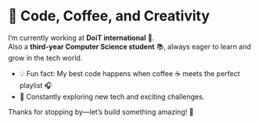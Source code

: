 # 🌟 Code, Coffee, and Creativity

I’m currently working at **DoiT international** 🚀.  
Also a **third-year Computer Science student** 📚, always eager to learn and grow in the tech world.

- 💡 Fun fact: My best code happens when coffee ☕ meets the perfect playlist 🎧
- 🌱 Constantly exploring new tech and exciting challenges.

Thanks for stopping by—let’s build something amazing! 🌟
